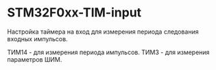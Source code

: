 # STM32F0xx-TIM-input
Настройка таймера на вход для измерения периода следования входных импульсов.

ТИМ14 - для измерения периода импульсов.
ТИМ3 - для измерения параметров ШИМ.
